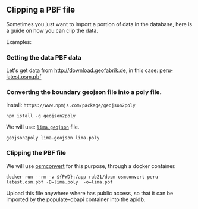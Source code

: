## Clipping a PBF file

Sometimes you just want to import a portion of data in the database, here is a guide on how you can clip the data.

Examples: 

### Getting the data PBF data

Let's get data from http://download.geofabrik.de, in this case: [peru-latest.osm.pbf](http://download.geofabrik.de/south-america/peru-latest.osm.pbf)

### Converting the boundary geojson file into a poly file.

Install: `https://www.npmjs.com/package/geojson2poly`

```
npm istall -g geojson2poly
```

We will use: [`lima.geojson`](https://gist.githubusercontent.com/Rub21/cd45c71accb77cced411ba55a9d01a41/raw/0107de9b4461de2150c8779f2898edb2a5339980/lima.geojson) file.

```
geojson2poly lima.geojson lima.poly
```

### Clipping the PBF file

We will use [osmconvert](https://wiki.openstreetmap.org/wiki/Osmconvert#Keeping_Cross-Border_Boundaries_Complete) for this purpose, through a docker container.


```
docker run --rm -v ${PWD}:/app rub21/dosm osmconvert peru-latest.osm.pbf -B=lima.poly  -o=lima.pbf
```
Upload this file anywhere where has public access, so that it can be imported  by the populate-dbapi container into the apidb.
